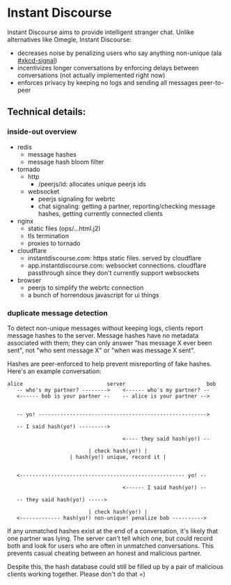 # Instant Discourse

Instant Discourse aims to provide intelligent stranger chat.
Unlike alternatives like Omegle, Instant Discourse:

  * decreases noise by penalizing users who say anything non-unique (ala [#xkcd-signal](blog.xkcd.com/2008/01/14/robot9000-and-xkcd-signal-attacking-noise-in-chat/))
  * incentivizes longer conversations by enforcing delays between conversations (not actually implemented right now)
  * enforces privacy by keeping no logs and sending all messages peer-to-peer

## Technical details:

### inside-out overview

- redis
  - message hashes
  - message hash bloom filter
- tornado
  - http
    - /peerjs/id: allocates unique peerjs ids
  - websocket
    - peerjs signaling for webrtc
    - chat signaling: getting a partner, reporting/checking message hashes, getting currently connected clients
- nginx
  - static files (ops/...html.j2)
  - tls termination
  - proxies to tornado
- cloudflare
  - instantdiscourse.com: https static files. served by cloudflare
  - app.instantdiscourse.com: websocket connections. cloudflare passthrough since they don't currently support websockets
- browser
  - peerjs to simplify the webrtc connection
  - a bunch of horrendous javascript for ui things


### duplicate message detection

To detect non-unique messages without keeping logs, clients report message hashes to the server.
Message hashes have no metadata associated with them;
they can only answer "has message X ever been sent", not "who sent message X" or "when was message X sent".

Hashes are peer-enforced to help prevent misreporting of fake hashes.
Here's an example conversation:

```
alice                           server                          bob
   -- who's my partner? -------->    <------ who's my partner? --
   <------ bob is your partner --    -- alice is your partner -->


   -- yo! ------------------------------------------------------>

   -- I said hash(yo!) ---------> 

                                     <---- they said hash(yo!) --

                          | check hash(yo!) |
                    | hash(yo!) unique, record it |


   <----------------------------------------------------- yo! --

                                     <------ I said hash(yo!) --

   -- they said hash(yo!) -----> 

                          | check hash(yo!) |
   <------------- hash(yo!) non-unique! penalize bob ---------->
```


If any unmatched hashes exist at the end of a conversation, it's likely that one partner was lying.
The server can't tell which one, but could record both and look for users who are often in unmatched conversations.
This prevents casual cheating between an honest and malicious partner.

Despite this, the hash database could still be filled up by a pair of malicious clients working together.
Please don't do that =)

